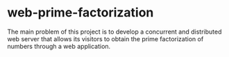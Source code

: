 # web-prime-factorization
The main problem of this project is to develop a concurrent and distributed web server that allows its visitors to obtain the prime factorization of numbers through a web application.
